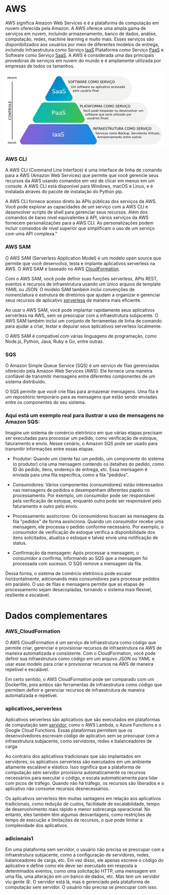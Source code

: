 # AWS

AWS significa Amazon Web Services e é a plataforma de computação em nuvem oferecida pela Amazon. A AWS oferece uma ampla gama de serviços em nuvem, incluindo armazenamento, banco de dados, análise, computação, redes, machine learning e muito mais. Esses serviços são disponibilizados aos usuários por meio de diferentes modelos de entrega, incluindo Infraestrutura como Serviço
[IaaS](https://cloud.google.com/learn/what-is-iaas?hl=pt-br) Plataforma como Serviço [PaaS](https://cloud.google.com/learn/what-is-paas?hl=pt-br) e Software como Serviço [SaaS](https://www.salesforce.com/br/saas/). A AWS é considerada uma das principais provedoras de serviços em nuvem do mundo e é amplamente utilizada por empresas de todos os tamanhos.

![Hierarquia Iaas PaaS Iaas](./.github/images/SaaS_PaaS_Iaas.png)

### AWS CLI

A AWS CLI (Command Line Interface) é uma interface de linha de comando para a AWS (Amazon Web Services) que permite que você gerencie seus recursos da AWS usando comandos em vez de clicar em menus em um console. A AWS CLI está disponível para Windows, macOS e Linux, e é instalada através do pacote de instalação do Python pip.

A AWS CLI fornece acesso direto às APIs públicas dos serviços da AWS. Você pode explorar as capacidades de um serviço com a AWS CLI e desenvolver scripts de shell para gerenciar seus recursos. Além dos comandos de baixo nível equivalentes à API, vários serviços da AWS fornecem personalizações para a AWS CLI. As personalizações podem incluir comandos de nível superior que simplificam o uso de um serviço com uma API complexa."

### AWS SAM

O  AWS SAM (Serverless Application Model) é um modelo open source que permite que você desenvolva, testa e implante aplicativos serverless na AWS. O AWS SAM é baseado no AWS [CloudFormation](#aws_cloudformation).

Com o AWS SAM, você pode definir suas funções serverless, APIs REST, eventos e recursos de infraestrutura usando um único arquivo de template YAML ou JSON. O modelo SAM também inclui convenções de nomenclatura e estrutura de diretórios que ajudam a organizar e gerenciar seus recursos de aplicativo [serverless](#aplicativos_serverless) de maneira mais eficiente.

Ao usar o AWS SAM, você pode implantar rapidamente seus aplicativos serverless na AWS, sem se preocupar com a infraestrutura subjacente. O AWS SAM também inclui um conjunto de ferramentas de linha de comando para ajudar a criar, testar e depurar seus aplicativos serverless localmente.

O AWS SAM é compatível com várias linguagens de programação, como Node.js, Python, Java, Ruby e Go, entre outras.

### SQS

O Amazon Simple Queue Service (SQS) é um serviço de filas gerenciadas oferecido pela Amazon Web Services (AWS). Ele fornece uma maneira confiável de transmitir mensagens entre diferentes componentes de um sistema distribuído.

O SQS permite que você crie filas para armazenar mensagens. Uma fila é um repositório temporário para as mensagens que estão sendo enviadas entre os componentes do seu sistema.

### Aqui está um exemplo real para ilustrar o uso de mensagens no Amazon SQS:

Imagine um sistema de comércio eletrônico em que várias etapas precisam ser executadas para processar um pedido, como verificação de estoque, faturamento e envio. Nesse cenário, o Amazon SQS pode ser usado para transmitir informações entre essas etapas.

* Produtor: Quando um cliente faz um pedido, um componente do sistema (o produtor) cria uma mensagem contendo os detalhes do pedido, como ID do pedido, itens, endereço de entrega, etc. Essa mensagem é enviada para uma fila específica, como a fila "pedidos".

* Consumidores: Vários componentes (consumidores) estão interessados nas mensagens de pedidos e desempenham diferentes papéis no processamento. Por exemplo, um consumidor pode ser responsável pela verificação de estoque, enquanto outro pode ser responsável pelo faturamento e outro pelo envio.

* Processamento assíncrono: Os consumidores buscam as mensagens da fila "pedidos" de forma assíncrona. Quando um consumidor recebe uma mensagem, ele processa o pedido conforme necessário. Por exemplo, o consumidor de verificação de estoque verifica a disponibilidade dos itens solicitados, atualiza o estoque e talvez envie uma notificação de status.

* Confirmação da mensagem: Após processar a mensagem, o consumidor a confirma, informando ao SQS que a mensagem foi processada com sucesso. O SQS remove a mensagem da fila.

Dessa forma, o sistema de comércio eletrônico pode escalar horizontalmente, adicionando mais consumidores para processar pedidos em paralelo. O uso de filas e mensagens permite que as etapas de processamento sejam desacopladas, tornando o sistema mais flexível, resiliente e escalável.


# Dados complementares

### AWS_CloudFormation

O AWS CloudFormation é um serviço de infraestrutura como código que permite criar, gerenciar e provisionar recursos de infraestrutura na AWS de maneira automatizada e consistente. Com o CloudFormation, você pode definir sua infraestrutura como código em um arquivo JSON ou YAML e usar esse modelo para criar e provisionar recursos na AWS de maneira repetível e escalável.

Em certo sentido, o AWS CloudFormation pode ser comparado com um Dockerfile, pois ambos são ferramentas de infraestrutura como código que permitem definir e gerenciar recursos de infraestrutura de maneira automatizada e repetível.

### aplicativos_serverless

Aplicativos serverless são aplicativos que são executados em plataformas de computação sem [servidor](#adicionais1), como o AWS Lambda, o Azure Functions e o Google Cloud Functions. Essas plataformas permitem que os desenvolvedores escrevam código de aplicativo sem se preocupar com a infraestrutura subjacente, como servidores, redes e balanceadores de carga.

Ao contrário dos aplicativos tradicionais que são implantados em servidores, os aplicativos serverless são executados em um ambiente altamente escalável e elástico. Isso significa que a plataforma de computação sem servidor provisiona automaticamente os recursos necessários para executar o código, e escala automaticamente para lidar com picos de tráfego. Quando não há tráfego, os recursos são liberados e o aplicativo não consome recursos desnecessários.

Os aplicativos serverless têm muitas vantagens em relação aos aplicativos tradicionais, como redução de custos, facilidade de escalabilidade, tempo de desenvolvimento mais rápido e menor sobrecarga operacional. No entanto, eles também têm algumas desvantagens, como restrições de tempo de execução e limitações de recursos, o que pode limitar a complexidade dos aplicativos.

### adicionais1

Em uma plataforma sem servidor, o usuário não precisa se preocupar com a infraestrutura subjacente, como a configuração de servidores, redes, balanceadores de carga, etc. Em vez disso, ele apenas escreve o código do aplicativo e define como ele deve ser executado em resposta a determinados eventos, como uma solicitação HTTP, uma mensagem em uma fila, uma alteração em um banco de dados, etc. Mas tem um servidor viu gente 😵. O servidor está lá, mas é gerenciado pela plataforma de computação sem servidor. O usuário não precisa se preocupar com isso.




